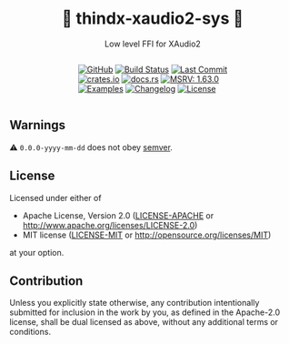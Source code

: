 <center>

# 🦀 thindx-xaudio2-sys 🦀

Low level FFI for XAudio2

<div style="display: inline-block; text-align: left">

[![GitHub](https://img.shields.io/github/stars/MaulingMonkey/thindx-xaudio2.svg?label=GitHub&style=social)](https://github.com/MaulingMonkey/thindx-xaudio2)
[![Build Status](https://github.com/MaulingMonkey/thindx-xaudio2/workflows/Rust/badge.svg)](https://github.com/MaulingMonkey/thindx-xaudio2/actions?query=workflow%3Arust)
[![Last Commit](https://img.shields.io/github/last-commit/MaulingMonkey/thindx-xaudio2)](https://github.com/MaulingMonkey/thindx-xaudio2/commits/)
<br>
[![crates.io](https://img.shields.io/crates/v/thindx-xaudio2-sys.svg)](https://crates.io/crates/thindx-xaudio2-sys)
[![docs.rs](https://img.shields.io/docsrs/thindx-xaudio2-sys)](https://docs.rs/thindx-xaudio2-sys)
[![MSRV: 1.63.0](https://img.shields.io/badge/msrv-1.63.0-blue)](https://github.com/MaulingMonkey/thindx-xaudio2/blob/master/rust-toolchain.toml)
<br>
[![Examples](https://img.shields.io/badge/git-examples-blue?logo=github)](https://github.com/MaulingMonkey/thindx-xaudio2/tree/master/crates/thindx-xaudio2/examples)
[![Changelog](https://img.shields.io/badge/wiki-changelog-blue)](https://github.com/MaulingMonkey/thindx-xaudio2/wiki/Changelog)
[![License](https://img.shields.io/crates/l/thindx-xaudio2-sys.svg)](https://github.com/MaulingMonkey/thindx-xaudio2)

</div></center>

## Warnings

⚠️ `0.0.0-yyyy-mm-dd` does not obey [semver](https://doc.rust-lang.org/cargo/reference/semver.html).<br>



## License

Licensed under either of

* Apache License, Version 2.0 ([LICENSE-APACHE](LICENSE-APACHE) or <http://www.apache.org/licenses/LICENSE-2.0>)
* MIT license ([LICENSE-MIT](LICENSE-MIT) or <http://opensource.org/licenses/MIT>)

at your option.

## Contribution

Unless you explicitly state otherwise, any contribution intentionally submitted
for inclusion in the work by you, as defined in the Apache-2.0 license, shall be
dual licensed as above, without any additional terms or conditions.

